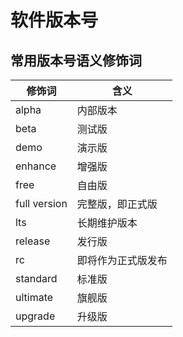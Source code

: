 # 软件版本号


## 常用版本号语义修饰词

| 修饰词 | 含义 |
| ------ | ---- |
|alpha|内部版本|
|beta|测试版|
|demo|演示版|
|enhance|增强版|
|free|自由版|
|full version|完整版，即正式版|
|lts|长期维护版本|
|release|发行版|
|rc|即将作为正式版发布|
|standard|标准版|
|ultimate|旗舰版|
|upgrade|升级版|
